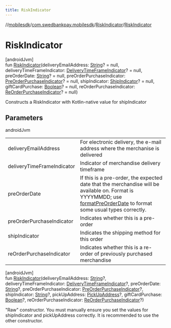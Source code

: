 ```yaml
---
title: RiskIndicator
---
```

//[mobilesdk](../../../index.html)/[com.swedbankpay.mobilesdk](../index.html)/[RiskIndicator](index.html)/[RiskIndicator](-risk-indicator.html)



# RiskIndicator



[androidJvm]\
fun [RiskIndicator](-risk-indicator.html)(deliveryEmailAddress: [String](https://kotlinlang.org/api/latest/jvm/stdlib/kotlin/-string/index.html)? = null, deliveryTimeFrameIndicator: [DeliveryTimeFrameIndicator](../-delivery-time-frame-indicator/index.html)? = null, preOrderDate: [String](https://kotlinlang.org/api/latest/jvm/stdlib/kotlin/-string/index.html)? = null, preOrderPurchaseIndicator: [PreOrderPurchaseIndicator](../-pre-order-purchase-indicator/index.html)? = null, shipIndicator: [ShipIndicator](../-ship-indicator/index.html)? = null, giftCardPurchase: [Boolean](https://kotlinlang.org/api/latest/jvm/stdlib/kotlin/-boolean/index.html)? = null, reOrderPurchaseIndicator: [ReOrderPurchaseIndicator](../-re-order-purchase-indicator/index.html)? = null)



Constructs a RiskIndicator with Kotlin-native value for shipIndicator



## Parameters


androidJvm

| | |
|---|---|
| deliveryEmailAddress | For electronic delivery, the e-mail address where the merchanise is delivered |
| deliveryTimeFrameIndicator | Indicator of merchandise delivery timeframe |
| preOrderDate | If this is a pre-order, the expected date that the merchandise will be available on. Format is YYYYMMDD; use [formatPreOrderDate](-companion/format-pre-order-date.html) to format some usual types correctly. |
| preOrderPurchaseIndicator | Indicates whether this is a pre-order |
| shipIndicator | Indicates the shipping method for this order |
| reOrderPurchaseIndicator | Indicates whether this is a re-order of previously purchased merchandise |





[androidJvm]\
fun [RiskIndicator](-risk-indicator.html)(deliveryEmailAddress: [String](https://kotlinlang.org/api/latest/jvm/stdlib/kotlin/-string/index.html)?, deliveryTimeFrameIndicator: [DeliveryTimeFrameIndicator](../-delivery-time-frame-indicator/index.html)?, preOrderDate: [String](https://kotlinlang.org/api/latest/jvm/stdlib/kotlin/-string/index.html)?, preOrderPurchaseIndicator: [PreOrderPurchaseIndicator](../-pre-order-purchase-indicator/index.html)?, shipIndicator: [String](https://kotlinlang.org/api/latest/jvm/stdlib/kotlin/-string/index.html)?, pickUpAddress: [PickUpAddress](../-pick-up-address/index.html)?, giftCardPurchase: [Boolean](https://kotlinlang.org/api/latest/jvm/stdlib/kotlin/-boolean/index.html)?, reOrderPurchaseIndicator: [ReOrderPurchaseIndicator](../-re-order-purchase-indicator/index.html)?)



"Raw" constructor. You must manually ensure you set the values for shipIndicator and pickUpAddress correctly. It is recommended to use the other constructor.





